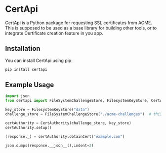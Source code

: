 # CertApi

CertApi is a Python package for requesting SSL certificates from ACME.
This is supposed to be used as a base library for building other tools, or to integrate Certificate creation feature in you app.

## Installation

You can install CertApi using pip:

```bash
pip install certapi
```

## Example Usage

```python
import json
from certapi import FileSystemChallengeStore, FilesystemKeyStore, CertAuthority

key_store = FilesystemKeyStore("data")
challenge_store = FileSystemChallengeStore("./acme-challenges")  # this should be where your web server hosts the .well-known/acme-challenges.

certAuthority = CertAuthority(challenge_store, key_store)
certAuthority.setup()

(response,_) = certAuthority.obtainCert("example.com")

json.dumps(response.__json__(),indent=2)

```

